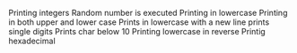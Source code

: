 Printing integers
Random number is executed
 Printing in lowercase
Printing in both upper and lower case
Prints in lowercase with a new line
prints single digits
Prints char below 10
 Printing lowercase in reverse
Printig hexadecimal
